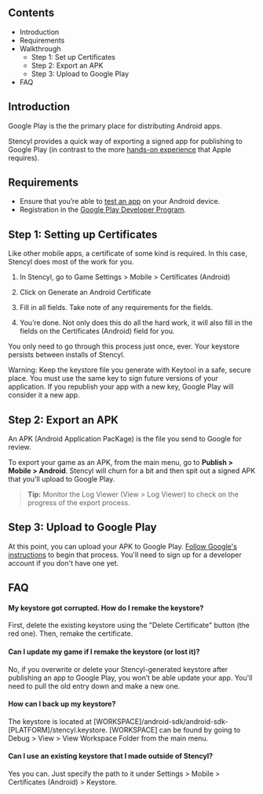 ## Contents

* Introduction
* Requirements
* Walkthrough
  * Step 1: Set up Certificates
  * Step 2: Export an APK
  * Step 3: Upload to Google Play
* FAQ


## Introduction

Google Play is the the primary place for distributing Android apps.

Stencyl provides a quick way of exporting a signed app for publishing to Google Play (in contrast to the more [hands-on experience](http://www.stencyl.com/help/view/ios-certificates-guide-2) that Apple requires).


## Requirements

* Ensure that you’re able to [test an app](http://www.stencyl.com/help/view/setup-android) on your Android device.
* Registration in the [Google Play Developer Program](http://developer.android.com/distribute/googleplay/publish/register.html).


## Step 1: Setting up Certificates

Like other mobile apps, a certificate of some kind is required. In this case, Stencyl does most of the work for you.


1) In Stencyl, go to Game Settings > Mobile > Certificates (Android)



2) Click on Generate an Android Certificate

3) Fill in all fields. Take note of any requirements for the fields.



4) You’re done. Not only does this do all the hard work, it will also fill in the fields on the Certificates (Android) field for you.

You only need to go through this process just once, ever. Your keystore persists between installs of Stencyl.

Warning: Keep the keystore file you generate with Keytool in a safe, secure place. You must use the same key to sign future versions of your application. If you republish your app with a new key, Google Play will consider it a new app.
 

## Step 2: Export an APK

An APK (Android Application PacKage) is the file you send to Google for review.

To export your game as an APK, from the main menu, go to **Publish > Mobile > Android**. Stencyl will churn for a bit and then spit out a signed APK that you'll upload to Google Play.

> **Tip:** Monitor the Log Viewer (View > Log Viewer) to check on the progress of the export process.
 

## Step 3: Upload to Google Play

At this point, you can upload your APK to Google Play. [Follow Google's instructions](http://developer.android.com/distribute/googleplay/publish/register.html) to begin that process. You'll need to sign up for a developer account if you don't have one yet.
 

## FAQ

#### My keystore got corrupted. How do I remake the keystore?
First, delete the existing keystore using the "Delete Certificate" button (the red one). Then, remake the certificate. 

#### Can I update my game if I remake the keystore (or lost it)?
No, if you overwrite or delete your Stencyl-generated keystore after publishing an app to Google Play, you won’t be able update your app. You'll need to pull the old entry down and make a new one.

#### How can I back up my keystore?
The keystore is located at [WORKSPACE]/android-sdk/android-sdk-[PLATFORM]/stencyl.keystore. [WORKSPACE] can be found by going to Debug > View > View Workspace Folder from the main menu.

#### Can I use an existing keystore that I made outside of Stencyl?
Yes you can. Just specify the path to it under Settings > Mobile > Certificates (Android) > Keystore.
